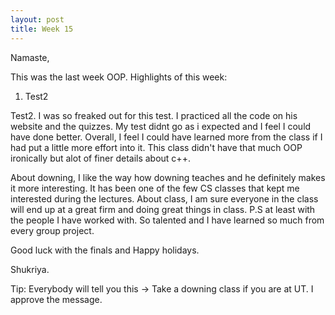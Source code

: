 ```yaml
---
layout: post
title: Week 15
---
```


Namaste,

This was the last week OOP. Highlights of this week:
1. Test2

Test2. I was so freaked out for this test. I practiced all the code on his website and the quizzes. My test didnt go as i expected and I feel I could have done better. Overall, I feel I could have learned more from the class if I had put a little more effort into it. This class didn't have that much OOP ironically but alot of finer details about c++.

About downing, I like the way how downing teaches and he definitely makes it more interesting. It has been one of the few CS classes that kept me interested during the lectures. About class, I am sure everyone in the class will end up at a great firm and doing great things in class. P.S at least with the people I have worked with. So talented and I have learned so much from every group project.

Good luck with the finals and Happy holidays.

Shukriya.

Tip: Everybody will tell you this -> Take a downing class if you are at UT. I approve the message.
